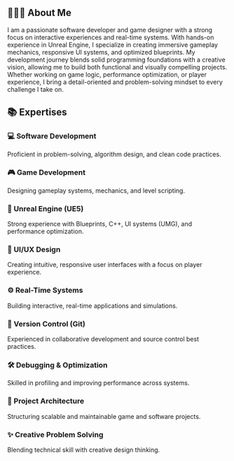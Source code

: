 <h2>👨🏻‍💻 About Me</h2>

I am a passionate software developer and game designer with a strong focus on interactive experiences and real-time systems. With hands-on experience in Unreal Engine, I specialize in creating immersive gameplay mechanics, responsive UI systems, and optimized blueprints. My development journey blends solid programming foundations with a creative vision, allowing me to build both functional and visually compelling projects. Whether working on game logic, performance optimization, or player experience, I bring a detail-oriented and problem-solving mindset to every challenge I take on.

<h2>📚 Expertises</h2>

<h3>💻 Software Development</h3> Proficient in problem-solving, algorithm design, and clean code practices.

<h3>🎮 Game Development</h3> Designing gameplay systems, mechanics, and level scripting.

<h3>🧠 Unreal Engine (UE5)</h3> Strong experience with Blueprints, C++, UI systems (UMG), and performance optimization.

<h3>🎨 UI/UX Design</h3> Creating intuitive, responsive user interfaces with a focus on player experience.

<h3>⚙️ Real-Time Systems</h3> Building interactive, real-time applications and simulations.

<h3>🔁 Version Control (Git)</h3> Experienced in collaborative development and source control best practices.

<h3>🛠️ Debugging & Optimization</h3> Skilled in profiling and improving performance across systems.

<h3>📂 Project Architecture</h3> Structuring scalable and maintainable game and software projects.

<h3>✨ Creative Problem Solving</h3> Blending technical skill with creative design thinking.
